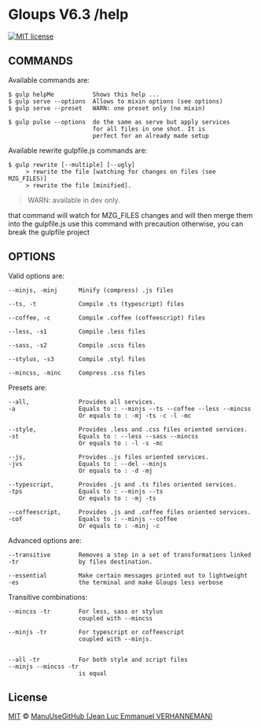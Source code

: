 # Gloups V6.3 /help

[![MIT license][license-badge]][license-link]

## COMMANDS
Available commands are:

    $ gulp helpMe           Shows this help ...
    $ gulp serve --options  Allows to mixin options (see options)
    $ gulp serve --preset   WARN: one preset only (no mixin)

    $ gulp pulse --options  do the same as serve but apply services 
                            for all files in one shot. It is 
                            perfect for an already made setup 

Available rewrite gulpfile.js commands are:

    $ gulp rewrite [--multiple] [--ugly] 
         > rewrite the file [watching for changes on files (see MZG_FILES)]
         > rewrite the file [minified].

> WARN: available in dev only.

that command will watch for MZG_FILES changes and will then merge them into the gulpfile.js
use this command with precaution otherwise, you can break the gulpfile project


## OPTIONS

Valid options are:

    --minjs, -minj      Minify (compress) .js files

    --ts, -t            Compile .ts (typescript) files

    --coffee, -c        Compile .coffee (coffeescript) files

    --less, -s1         Compile .less files

    --sass, -s2         Compile .scss files

    --stylus, -s3       Compile .styl files

    --mincss, -minc     Compress .css files


Presets are:

    --all,              Provides all services.
    -a                  Equals to : --minjs --ts --coffee --less --mincss
                        Or equals to : -mj -ts -c -l -mc

    --style,            Provides .less and .css files oriented services.
    -st                 Equals to : --less --sass --mincss
                        Or equals to : -l -s -mc

    --js,               Provides .js files oriented services.
    -jvs                Equals to : --del --minjs
                        Or equals to : -d -mj

    --typescript,       Provides .js and .ts files oriented services.
    -tps                Equals to : --minjs --ts
                        Or equals to : -mj -ts

    --coffeescript,     Provides .js and .coffee files oriented services.
    -cof                Equals to : --minjs --coffee
                        Or equals to : -minj -c


Advanced options are:

    --transitive        Removes a step in a set of transformations linked 
    -tr                 by files destination. 

    --essential         Make certain messages printed out to lightweight
    -es                 the terminal and make Gloups less verbose


Transitive combinations:

    --mincss -tr        For less, sass or stylus 
                        coupled with --mincss

    --minjs -tr         For typescript or coffeescript 
                        coupled with --minjs.


    --all -tr           For both style and script files 
    --minjs --mincss -tr 
                        is equal

## License
[MIT][license-link] © [ManuUseGitHub (Jean Luc Emmanuel VERHANNEMAN)](https://www.linkedin.com/in/jean-luc-emmanuel-verhanneman-5a9381ab/)

[license-badge]: http://img.shields.io/badge/license-MIT-blue.svg?style=flat-square
[license-link]: LICENSE
